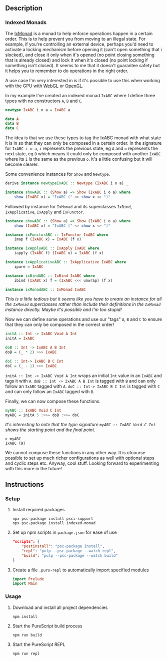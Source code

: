 ## Description
### Indexed Monads
The [IxMonad](https://pursuit.purescript.org/packages/purescript-indexed-monad/1.0.0/docs/Control.Monad.Indexed#t:IxMonad) is a monad to help enforce operations happen in a certain order. This is to help prevent you from moving to an illegal state. For example, if you're controlling an external device, perhaps you'd need to activate a locking mechanism before opening it (can't open something that i slocked), and close it only when it's opened (no point closing something that is already closed) and lock it when it's closed (no point locking if something isn't closed). It seems to me that it doesn't guarantee safety but it helps you to remember to do operations in the right order.

A use case I'm very interested in is if it's possible to use this when working with the GPU with [WebGL](https://get.webgl.org/) or [OpenGL](https://opengl.org/).

In my example I've created an indexed monad `IxABC` where I define three types with no constructors `A`, `B` and `C`.
```purescript
newtype IxABC i o a = IxABC a

data A
data B
data C
```
The idea is that we use these types to tag the IxABC monad with what state it is in so that they can only be composed in a certain order. In the signature for `IxABC i o a`, `i` represents the previous state, eg `A` and `o` represents the next state, eg `B` which means it could only be composed with another `IxABC` where its `i` is the same as the previous `o`. It's a little confusing but it will become clearer.

Some convenience instances for `Show` and `Newtype`.
```purescript
derive instance newtypeIxABC :: Newtype (IxABC i o a) _

instance showABC :: (Show a) => Show (IxABC i o a) where
    show (IxABC x) = "IxABC (" <> show x <> ")"
```
Followed by instance for `IxMonad` and its superclasses `IxBind`, `IxApplicative`, `IxApply` and `IxFunctor`.
```purescript
instance showABC :: (Show a) => Show (IxABC i o a) where
    show (IxABC x) = "IxABC (" <> show x <> ")"

instance ixFunctorABC :: IxFunctor IxABC where
    imap f (IxABC x) = IxABC (f x)

instance ixApplyABC :: IxApply IxABC where
    iapply (IxABC f) (IxABC x) = IxABC (f x)

instance ixApplicativeABC :: IxApplicative IxABC where
    ipure = IxABC

instance ixBindABC :: IxBind IxABC where
    ibind (IxABC x) f = (IxABC <<< unwrap) (f x)

instance ixMonadABC :: IxMonad IxABC
```
*This is a little tedious but it seems like you have to create an instance for all the `IxMonad` superclasses rather than include their definitions in the `IxMonad` instance directly. Maybe it's possible and I'm too stupid!*

Now we can define some operations and use our "tags" `A`, `B` and `C` to ensure that they can only be composed in the correct order!
```purescript
initA :: Int -> IxABC Void A Int
initA = IxABC

doB :: Int -> IxABC A B Int
doB = (_ * 2) >>> IxABC

doC :: Int-> IxABC B C Int
doC = (_ - 1) >>> IxABC
```
`initA :: Int -> IxABC Void A Int` wraps an initial `Int` value in an `IxABC` and tags it with `A`. `doB :: Int -> IxABC A B Int` is tagged with `B` and can only follow an `IxABC` tagged with `A`. `doC :: Int-> IxABC B C Int` is tagged with `C` and can only follow an `IxABC` tagged with `B`.

Finally, we can now compose these functions.
```purescript
myABC :: IxABC Void C Int
myABC = initA 5 :>>= doB :>>= doC
```
*It's interesting to note that the type signature `myABC :: IxABC Void C Int` shows the starting point and the final point.*
```
> myABC
IxABC (9)
```
We cannot compose these functions in any other way. It is ofcourse possible to set up much richer configurations as well with optional steps and cyclic steps etc. Anyway, cool stuff. Looking forward to experimenting with this more in the future!
## Instructions
### Setup
1. Install required packages
    ```
    npx psc-package install psci-support
    npx psc-package install indexed-monad
    ```
1. Set up npm scripts in `package.json` for ease of use
    ```json
    "scripts": {
        "postinstall": "psc-package install",
        "repl": "pulp --psc-package --watch repl",
        "build": "pulp --psc-package --watch build"
    }
    ```
1. Create a file `.purs-repl` to automatically import specified modules
    ```purescript
    import Prelude
    import Main
    ```
### Usage
1. Download and install all project dependencies
    ```
    npm install
    ```
1. Start the PureScript build process
    ```
    npm run build
    ```
1. Start the PureScript REPL
    ```
    npm run repl
    ```
